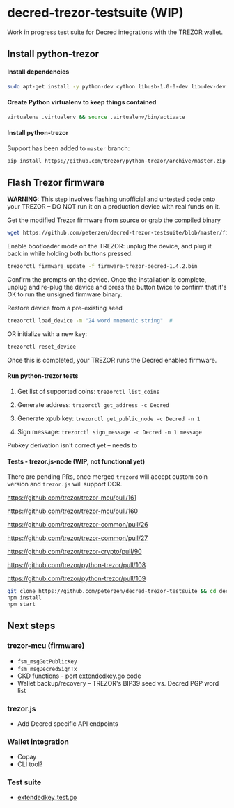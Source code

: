 # decred-trezor-testsuite (WIP)

Work in progress test suite for Decred integrations with the TREZOR wallet.  

## Install python-trezor

#### Install dependencies

````bash
sudo apt-get install -y python-dev cython libusb-1.0-0-dev libudev-dev git virtualenv
````

#### Create Python virtualenv to keep things contained

````bash
virtualenv .virtualenv && source .virtualenv/bin/activate
````

#### Install python-trezor

Support has been added to `master` branch:

````bash
pip install https://github.com/trezor/python-trezor/archive/master.zip
````

## Flash Trezor firmware

**WARNING:** This step involves flashing unofficial and untested code onto your TREZOR – DO NOT run it on a production device with real funds on it.

Get the modified Trezor firmware from [source](https://github.com/peterzen/trezor-mcu/tree/decred-integration) or grab the [compiled binary](https://github.com/peterzen/decred-trezor-testsuite/blob/master/firmware-trezor-decred-1.4.2.bin)

````bash
wget https://github.com/peterzen/decred-trezor-testsuite/blob/master/firmware-trezor-decred-1.4.2.bin
````

Enable bootloader mode on the TREZOR: unplug the device, and plug it back in while holding both buttons pressed. 

````bash
trezorctl firmware_update -f firmware-trezor-decred-1.4.2.bin
````

Confirm the prompts on the device.  Once the installation is complete, unplug and re-plug the device and press the button twice to confirm that it's OK to run the unsigned firmware binary.

Restore device from a pre-existing seed

````bash
trezorctl load_device -m "24 word mnemonic string"  # 
````

OR initialize with a new key:

````bash
trezorctl reset_device    

````

Once this is completed, your TREZOR runs the Decred enabled firmware.

#### Run python-trezor tests

1. Get list of supported coins: `trezorctl list_coins`

2. Generate address: `trezorctl get_address -c Decred `

3. Generate xpub key: `trezorctl get_public_node -c Decred -n 1 `

4. Sign message: `trezorctl sign_message -c Decred -n 1 message`

Pubkey derivation isn't correct yet – needs to 

#### Tests - trezor.js-node (WIP, not functional yet)

There are pending PRs, once merged `trezord` will accept custom coin version and `trezor.js` will support DCR.

https://github.com/trezor/trezor-mcu/pull/161

https://github.com/trezor/trezor-mcu/pull/160

https://github.com/trezor/trezor-common/pull/26

https://github.com/trezor/trezor-common/pull/27

https://github.com/trezor/trezor-crypto/pull/90

https://github.com/trezor/python-trezor/pull/108

https://github.com/trezor/python-trezor/pull/109

````bash
git clone https://github.com/peterzen/decred-trezor-testsuite && cd decred-trezor-testsuite
npm install
npm start

````

## Next steps

### trezor-mcu (firmware)

  - `fsm_msgGetPublicKey`
  - `fsm_msgDecredSignTx`
  - CKD functions - port [extendedkey.go](https://github.com/decred/dcrutil/blob/master/hdkeychain/extendedkey.go) code 
  - Wallet backup/recovery – TREZOR's BIP39 seed vs. Decred PGP word list


### trezor.js

  - Add Decred specific API endpoints

### Wallet integration

  - Copay
  - CLI tool?


### Test suite
  - [extendedkey_test.go](https://github.com/decred/dcrutil/blob/master/hdkeychain/extendedkey_test.go)
